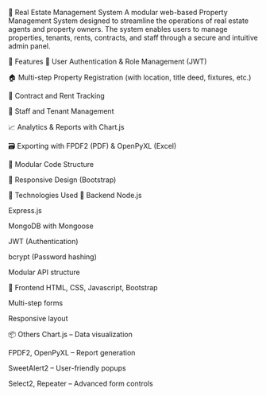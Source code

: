 🏢 Real Estate Management System
A modular web-based Property Management System designed to streamline the operations of real estate agents and property owners. The system enables users to manage properties, tenants, rents, contracts, and staff through a secure and intuitive admin panel.

🚀 Features
🔐 User Authentication & Role Management (JWT)

🏠 Multi-step Property Registration (with location, title deed, fixtures, etc.)

🧾 Contract and Rent Tracking

👥 Staff and Tenant Management

📈 Analytics & Reports with Chart.js

🗃️ Exporting with FPDF2 (PDF) & OpenPyXL (Excel)

🧩 Modular Code Structure

📱 Responsive Design (Bootstrap)

🧱 Technologies Used
🔧 Backend
Node.js

Express.js

MongoDB with Mongoose

JWT (Authentication)

bcrypt (Password hashing)

Modular API structure

🎨 Frontend
HTML, CSS, Javascript, Bootstrap

Multi-step forms

Responsive layout

📦 Others
Chart.js – Data visualization

FPDF2, OpenPyXL – Report generation

SweetAlert2 – User-friendly popups

Select2, Repeater – Advanced form controls
